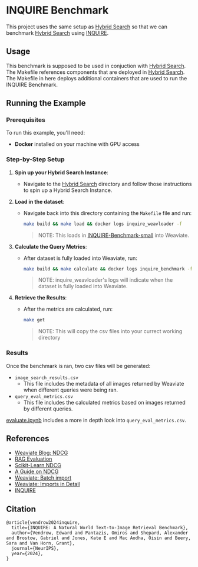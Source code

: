 # INQUIRE Benchmark

This project uses the same setup as [Hybrid Search](../HybridSearch_example/) so that we can benchmark [Hybrid Search](../HybridSearch_example/) using [INQUIRE](https://github.com/inquire-benchmark/INQUIRE).

## Usage

This benchmark is supposed to be used in conjuction with [Hybrid Search](../HybridSearch_example/). The Makefile references components that are deployed in [Hybrid Search](../HybridSearch_example/). The Makefile in here deploys additional containers that are used to run the INQUIRE Benchmark.

## Running the Example

### Prerequisites
To run this example, you'll need:
- **Docker** installed on your machine with GPU access

### Step-by-Step Setup

1. **Spin up your Hybrid Search Instance**:
   - Navigate to the [Hybrid Search](../HybridSearch_example/) directory and follow those instructions to spin up a Hybrid Search Instance.

2. **Load in the dataset**:
   - Navigate back into this directory containing the `Makefile` file and run:
     ```bash
     make build && make load && docker logs inquire_weavloader -f
     ```
     >NOTE: This loads in [INQUIRE-Benchmark-small](https://huggingface.co/datasets/sagecontinuum/INQUIRE-Benchmark-small) into Weaviate.

3. **Calculate the Query Metrics**:
   - After dataset is fully loaded into Weaviate, run:
     ```bash
     make build && make calculate && docker logs inquire_benchmark -f
     ```
     >NOTE: inquire_weavloader's logs will indicate when the dataset is fully loaded into Weaviate.

4. **Retrieve the Results**:
   - After the metrics are calculated, run:
     ```bash
     make get
     ```
     >NOTE: This will copy the csv files into your currect working directory

### Results

Once the benchmark is ran, two csv files will be generated:
- `image_search_results.csv`
    - This file includes the metadata of all images returned by Weaviate when different queries were being ran.
- `query_eval_metrics.csv`
    - This file includes the calculated metrics based on images returned by different queries.

[evaluate.ipynb](./results/evaluate.ipynb) includes a more in depth look into `query_eval_metrics.csv`.

## References
- [Weaviate Blog: NDCG](https://weaviate.io/blog/retrieval-evaluation-metrics#normalized-discounted-cumulative-gain-ndcg)
- [RAG Evaluation](https://weaviate.io/blog/rag-evaluation)
- [Scikit-Learn NDCG](https://scikit-learn.org/stable/modules/generated/sklearn.metrics.ndcg_score.html)
- [A Guide on NDCG](https://www.aporia.com/learn/a-practical-guide-to-normalized-discounted-cumulative-gain-ndcg/)
- [Weaviate: Batch import](https://weaviate.io/developers/weaviate/manage-data/import)
- [Weaviate: Imports in Detail](https://weaviate.io/developers/weaviate/tutorials/import#data-import---best-practices)
- [INQUIRE](https://inquire-benchmark.github.io/)

## Citation
```
@article{vendrow2024inquire,
  title={INQUIRE: A Natural World Text-to-Image Retrieval Benchmark},
  author={Vendrow, Edward and Pantazis, Omiros and Shepard, Alexander and Brostow, Gabriel and Jones, Kate E and Mac Aodha, Oisin and Beery, Sara and Van Horn, Grant},
  journal={NeurIPS},
  year={2024},
}
```